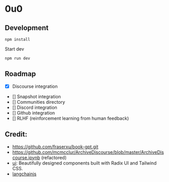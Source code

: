 # 0u0


## Development

```
npm install
```

Start dev

```
npm run dev
```

## Roadmap
- [x] Discourse integration
- [] Snapshot integration
- [] Communities directory
- [] Discord integration
- [] Github integration
- [] RLHF (reinforcement learning from human feedback)

## Credit:

* https://github.com/fraserxu/book-gpt.git
* https://github.com/mcmcclur/ArchiveDiscourse/blob/master/ArchiveDiscourse.ipynb (refactored)
* [ui](https://github.com/shadcn/ui): Beautifully designed components built with Radix UI and Tailwind CSS.
* [langchainjs](https://hwchase17.github.io/langchainjs/docs/overview/)
